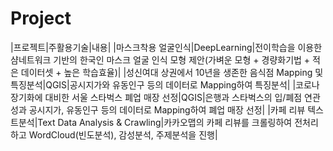 # Project

|프로젝트|주활용기술|내용|
|마스크착용 얼굴인식|DeepLearning|전이학습을 이용한 샴네트워크 기반의 한국인 마스크 얼굴 인식 모형 제안(가벼운 모형 + 경량화기법 + 적은 데이터셋 + 높은 학습효율)|
|성신여대 상권에서 10년을 생존한 음식점 Mapping 및 특징분석|QGIS|공시지가와 유동인구 등의 데이터로 Mapping하여 특징분석|
|코로나 장기화에 대비한 서울 스타벅스 폐업 매장 선정|QGIS|은행과 스타벅스의 입/폐점 연관성과 공시지가, 유동인구 등의 데이터로 Mapping하여 폐업 매장 선정|
|카페 리뷰 텍스트분석|Text Data Analysis & Crawling|카카오맵의 카페 리뷰를 크롤링하여 전처리하고 WordCloud(빈도분석), 감성분석, 주제분석을 진행|
